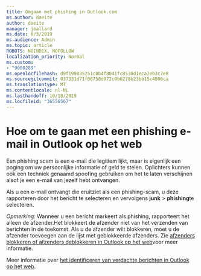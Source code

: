 ```yaml
---
title: Omgaan met phishing in Outlook.com
ms.author: daeite
author: daeite
manager: joallard
ms.date: 6/3/2019
ms.audience: Admin
ms.topic: article
ROBOTS: NOINDEX, NOFOLLOW
localization_priority: Normal
ms.custom:
- "9000289"
ms.openlocfilehash: d9f199035251c8b4f8041fc8530d1eca2eb3c7e8
ms.sourcegitcommit: 037331d71f06750d972c0b6278b23bb15c4806ca
ms.translationtype: MT
ms.contentlocale: nl-NL
ms.lasthandoff: 10/18/2019
ms.locfileid: "36556567"
---
```

# <a name="how-to-deal-with-a-phishing-email-in-outlook-on-the-web"></a>Hoe om te gaan met een phishing e-mail in Outlook op het web

Een phishing scam is een e-mail die legitiem lijkt, maar is eigenlijk een poging om uw persoonlijke informatie of geld te stelen. Oplichters kunnen ook een techniek genaamd spoofing gebruiken om het te laten verschijnen alsof je een e-mail van jezelf hebt ontvangen.

Als u een e-mail ontvangt die eruitziet als een phishing-scam, u deze rapporteren door het bericht te selecteren en vervolgens **junk** > **phishing**te selecteren.

*Opmerking:* Wanneer u een bericht markeert als phishing, rapporteert het alleen de afzender.Het blokkeert de afzender niet van het verzenden van berichten in de toekomst. Als u de afzender wilt blokkeren, moet u de afzender toevoegen aan de lijst met geblokkeerde afzenders. Zie [afzenders blokkeren of afzenders deblokkeren in Outlook op het web](https://support.office.com/article/9bf812d4-6995-4d19-901a-76d6e26939b0)voor meer informatie.

Meer informatie over [het identificeren van verdachte berichten in Outlook op het web](https://support.office.com/article/3d44102b-6ce3-4f7c-a359-b623bec82206).